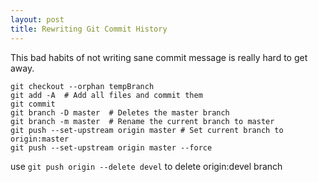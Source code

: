 ```yaml
---
layout: post
title: Rewriting Git Commit History
---
```


This bad habits of not writing sane commit message is really hard to get away.

```
git checkout --orphan tempBranch
git add -A  # Add all files and commit them
git commit
git branch -D master  # Deletes the master branch
git branch -m master  # Rename the current branch to master
git push --set-upstream origin master # Set current branch to origin:master
git push --set-upstream origin master --force
```

use `git push origin --delete devel` to delete origin:devel branch